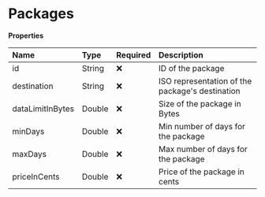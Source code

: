 # Packages

**Properties**

| Name             | Type   | Required | Description                                     |
| :--------------- | :----- | :------- | :---------------------------------------------- |
| id               | String | ❌       | ID of the package                               |
| destination      | String | ❌       | ISO representation of the package's destination |
| dataLimitInBytes | Double | ❌       | Size of the package in Bytes                    |
| minDays          | Double | ❌       | Min number of days for the package              |
| maxDays          | Double | ❌       | Max number of days for the package              |
| priceInCents     | Double | ❌       | Price of the package in cents                   |

<!-- This file was generated by liblab | https://liblab.com/ -->
